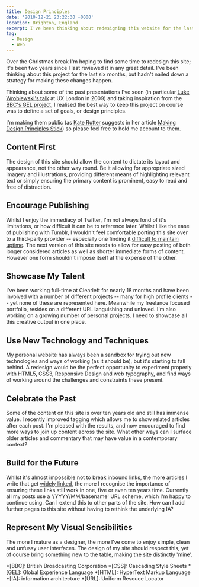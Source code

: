 ```yaml
---
title: Design Principles
date: '2010-12-21 23:22:30 +0000'
location: Brighton, England
excerpt: I've been thinking about redesigning this website for the last six months, but haven't been able to find a strategy for making these changes happen. To keep this project on course, I've defined a set of design principles.
tag:
  - Design
  - Web
---
```

Over the Christmas break I'm hoping to find some time to redesign this site; it's been two years since I last reviewed it in any great detail. I've been thinking about this project for the last six months, but hadn't nailed down a strategy for making these changes happen.

Thinking about some of the past presentations I've seen (in particular [Luke Wroblewski's talk][1] at UX London in 2009) and taking inspiration from the [BBC's GEL project][2], I realised the best way to keep this project on course was to define a set of goals, or design principles.

I'm making them public (as [Kate Rutter][3] suggests in her article [Making Design Principles Stick][4]) so please feel free to hold me account to them.

## Content First
The design of this site should allow the content to dictate its layout and appearance, not the other way round. Be it allowing for appropriate sized imagery and illustrations, providing different means of highlighting relevant text or simply ensuring the primary content is prominent, easy to read and free of distraction.

## Encourage Publishing
Whilst I enjoy the immediacy of Twitter, I'm not always fond of it's limitations, or how difficult it can be to reference later. Whilst I like the ease of publishing with Tumblr, I wouldn't feel comfortable porting this site over to a third-party provider -- especially one finding it [difficult to maintain uptime][5]. The next version of this site needs to allow for easy posting of both longer considered articles as well as shorter immediate forms of content. However one form shouldn't impose itself at the expense of the other.

## Showcase My Talent
I've been working full-time at Clearleft for nearly 18 months and have been involved with a number of different projects -- many for high profile clients -- yet none of these are represented here. Meanwhile my freelance focused portfolio, resides on a different URL languishing and unloved. I'm also working on a growing number of personal projects. I need to showcase all this creative output in one place.

## Use New Technology and Techniques
My personal website has always been a sandbox for trying out new technologies and ways of working (as it should be), but it's starting to fall behind. A redesign would be the perfect opportunity to experiment properly with HTML5, CSS3, Responsive Design and web typography, and find ways of working around the challenges and constraints these present.

## Celebrate the Past
Some of the content on this site is over ten years old and still has immense value. I recently improved tagging which allows me to show related articles after each post. I'm pleased with the results, and now encouraged to find more ways to join up content across the site. What other ways can I surface older articles and commentary that may have value in a contemporary context?

## Build for the Future
Whilst it's almost impossible not to break inbound links, the more articles I write that get [widely linked][6], the more I recognise the importance of ensuring these links still work in one, five or even ten years time. Currently all my posts use a '/YYYY/MM/basename' URL scheme, which I'm happy to continue using. Can I extend this to other parts of the site. How can I add further pages to this site without having to rethink the underlying IA?

## Represent My Visual Sensibilities
The more I mature as a designer, the more I've come to enjoy simple, clean and unfussy user interfaces. The design of my site should respect this, yet of course bring something new to the table, making the site distinctly 'mine'.

[1]: http://www.lukew.com/ff/entry.asp?779
[2]: http://www.bbc.co.uk/gel/philosophy/design-philosophy
[3]: http://www.adaptivepath.com/aboutus/kate.php
[4]: http://www.adaptivepath.com/ideas/essays/archives/001123.php
[5]: http://staff.tumblr.com/post/2127872280/downtime
[6]: /talks/multipack_presents_november_2010

*[BBC]: British Broadcasting Corporation
*[CSS]: Cascading Style Sheets
*[GEL]: Global Experience Language
*[HTML]: HyperText Markup Language
*[IA]: information architecture
*[URL]: Uniform Resouce Locator
